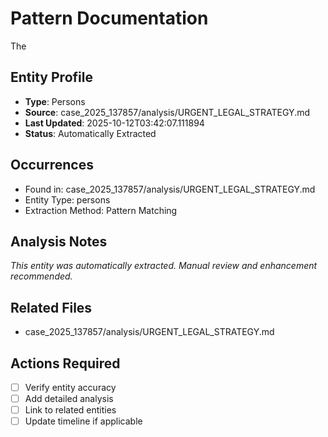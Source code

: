 # Pattern Documentation

The

## Entity Profile
- **Type**: Persons
- **Source**: case_2025_137857/analysis/URGENT_LEGAL_STRATEGY.md
- **Last Updated**: 2025-10-12T03:42:07.111894
- **Status**: Automatically Extracted

## Occurrences
- Found in: case_2025_137857/analysis/URGENT_LEGAL_STRATEGY.md
- Entity Type: persons
- Extraction Method: Pattern Matching

## Analysis Notes
*This entity was automatically extracted. Manual review and enhancement recommended.*

## Related Files
- case_2025_137857/analysis/URGENT_LEGAL_STRATEGY.md

## Actions Required
- [ ] Verify entity accuracy
- [ ] Add detailed analysis
- [ ] Link to related entities
- [ ] Update timeline if applicable
